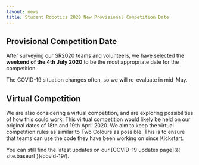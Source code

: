 ```yaml
---
layout: news
title: Student Robotics 2020 New Provisional Competition Date
---
```


## Provisional Competition Date

After surveying our SR2020 teams and volunteers, we have selected the **weekend of the 4th July 2020** to be the most appropriate date for the competition.

The COVID-19 situation changes often, so we will re-evaluate in mid-May.

## Virtual Competition

We are also considering a virtual competition, and are exploring possibilities of how this could work. This virtual competition would likely be held on our original dates of 18th and 19th April 2020. We aim to keep the virtual competition rules as similar to Two Colours as possible. This is to ensure that teams can use the code they have been working on since Kickstart.

You can still find the latest updates on our [COVID-19 updates page]({{ site.baseurl }}/covid-19/).
